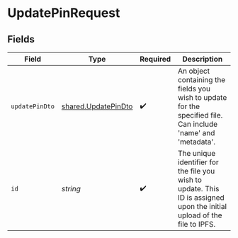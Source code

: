 # UpdatePinRequest


## Fields

| Field                                                                                                                   | Type                                                                                                                    | Required                                                                                                                | Description                                                                                                             |
| ----------------------------------------------------------------------------------------------------------------------- | ----------------------------------------------------------------------------------------------------------------------- | ----------------------------------------------------------------------------------------------------------------------- | ----------------------------------------------------------------------------------------------------------------------- |
| `updatePinDto`                                                                                                          | [shared.UpdatePinDto](../../models/shared/updatepindto.md)                                                              | :heavy_check_mark:                                                                                                      | An object containing the fields you wish to update for the specified file. Can include 'name' and 'metadata'.           |
| `id`                                                                                                                    | *string*                                                                                                                | :heavy_check_mark:                                                                                                      | The unique identifier for the file you wish to update. This ID is assigned upon the initial upload of the file to IPFS. |